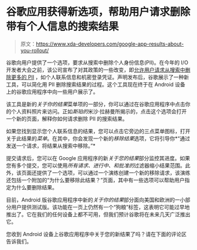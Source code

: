 # 谷歌应用获得新选项，帮助用户请求删除带有个人信息的搜索结果

> 原文：<https://www.xda-developers.com/google-app-results-about-you-rollout/>

谷歌向用户提供了一个选项，要求从搜索中删除个人身份信息(PII)。在今年的 I/O 开发者大会之前，该公司宣布了对其政策的一些改变，即[允许用户请求从搜索中删除更多的 PII](https://www.xda-developers.com/google-search-remove-personally-identifiable-information/) ，如个人联系信息和机密登录凭证。声明发布后，谷歌展示了一种新工具，可以简化用 PII 删除搜索结果的过程。这个工具现在终于在 Android 设备上的谷歌应用程序中向一些用户展示了。

该工具是新的*关于你的结果*菜单项的一部分，你可以通过在谷歌应用程序中点击你的个人资料照片来访问。正如*斯珀的*米沙·拉赫曼所揭示的，点击这个选项会打开一个新的页面，解释你如何请求删除 PII 的搜索结果。

如果您找到显示您个人联系信息的结果，您可以点击它旁边的三点菜单图标，打开关于此结果的*菜单*。在其中，你会发现一个新的*移除结果*选项，它将引导你*“通过发送一个请求，将结果从搜索中移除。”*

提交请求后，您可以在 Google 应用程序的新*关于您的结果*部分监控其进度。如果您有多个提交，您可以使用*所有请求、进行中、*和*批准的*过滤器缩小结果范围。此外，该页面还提供了一个选项，可以通过一个演练创建一个新的移除请求，该演练还包括一个附加的“为什么要移除此结果？”页面，其中有一些选项可以帮助用户指定为什么要删除结果。

目前，Android 版谷歌应用程序中新的*关于你的结果*部分面向美国和欧洲的一小部分用户提供测试版。该功能在一页上仍然有一个“狗粮”标签，这表明它可能过早地推出了。它在我们的任何设备上都不可用，但我们预计谷歌将在未来几天广泛推出它。

您收到 Android 设备上谷歌应用程序中关于您的新结果了吗？请在下面的评论区告诉我们。